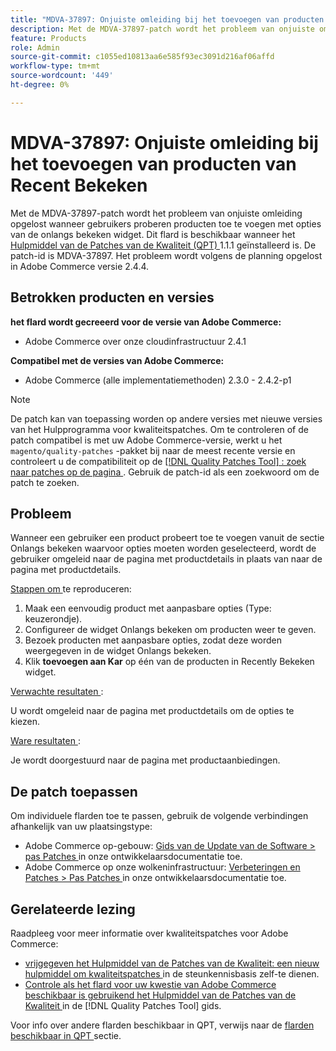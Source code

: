 ```yaml
---
title: "MDVA-37897: Onjuiste omleiding bij het toevoegen van producten van Recent Bekeken"
description: Met de MDVA-37897-patch wordt het probleem van onjuiste omleiding opgelost wanneer gebruikers proberen producten toe te voegen met opties van de onlangs bekeken widget. Deze patch is beschikbaar wanneer [Quality Patches Tool (QPT)] (https://experienceleague.adobe.com/en/docs/commerce-knowledge-base/kb/announcements/commerce-announcements/magento-quality-patches-released-new-tool-to-self-serve-quality-patches) 1.1.1 is geïnstalleerd. De patch-id is MDVA-37897. Het probleem wordt volgens de planning opgelost in Adobe Commerce versie 2.4.4.
feature: Products
role: Admin
source-git-commit: c1055ed10813aa6e585f93ec3091d216af06affd
workflow-type: tm+mt
source-wordcount: '449'
ht-degree: 0%

---
```


# MDVA-37897: Onjuiste omleiding bij het toevoegen van producten van Recent Bekeken

Met de MDVA-37897-patch wordt het probleem van onjuiste omleiding opgelost wanneer gebruikers proberen producten toe te voegen met opties van de onlangs bekeken widget. Dit flard is beschikbaar wanneer het [ Hulpmiddel van de Patches van de Kwaliteit (QPT) ](https://experienceleague.adobe.com/en/docs/commerce-knowledge-base/kb/announcements/commerce-announcements/magento-quality-patches-released-new-tool-to-self-serve-quality-patches) 1.1.1 geïnstalleerd is. De patch-id is MDVA-37897. Het probleem wordt volgens de planning opgelost in Adobe Commerce versie 2.4.4.

## Betrokken producten en versies

**het flard wordt gecreeerd voor de versie van Adobe Commerce:**

* Adobe Commerce over onze cloudinfrastructuur 2.4.1

**Compatibel met de versies van Adobe Commerce:**

* Adobe Commerce (alle implementatiemethoden) 2.3.0 - 2.4.2-p1

>[!NOTE]
>
>De patch kan van toepassing worden op andere versies met nieuwe versies van het Hulpprogramma voor kwaliteitspatches. Om te controleren of de patch compatibel is met uw Adobe Commerce-versie, werkt u het `magento/quality-patches` -pakket bij naar de meest recente versie en controleert u de compatibiliteit op de [[!DNL Quality Patches Tool] : zoek naar patches op de pagina ](https://experienceleague.adobe.com/en/docs/commerce-knowledge-base/kb/announcements/commerce-announcements/magento-quality-patches-released-new-tool-to-self-serve-quality-patches) . Gebruik de patch-id als een zoekwoord om de patch te zoeken.

## Probleem

Wanneer een gebruiker een product probeert toe te voegen vanuit de sectie Onlangs bekeken waarvoor opties moeten worden geselecteerd, wordt de gebruiker omgeleid naar de pagina met productdetails in plaats van naar de pagina met productdetails.

<u> Stappen om </u> te reproduceren:

1. Maak een eenvoudig product met aanpasbare opties (Type: keuzerondje).
1. Configureer de widget Onlangs bekeken om producten weer te geven.
1. Bezoek producten met aanpasbare opties, zodat deze worden weergegeven in de widget Onlangs bekeken.
1. Klik **toevoegen aan Kar** op één van de producten in Recently Bekeken widget.

<u> Verwachte resultaten </u>:

U wordt omgeleid naar de pagina met productdetails om de opties te kiezen.

<u> Ware resultaten </u>:

Je wordt doorgestuurd naar de pagina met productaanbiedingen.

## De patch toepassen

Om individuele flarden toe te passen, gebruik de volgende verbindingen afhankelijk van uw plaatsingstype:

* Adobe Commerce op-gebouw: [ Gids van de Update van de Software > pas Patches ](https://devdocs.magento.com/guides/v2.4/comp-mgr/patching/mqp.html) in onze ontwikkelaarsdocumentatie toe.
* Adobe Commerce op onze wolkeninfrastructuur: [ Verbeteringen en Patches > Pas Patches ](https://devdocs.magento.com/cloud/project/project-patch.html) in onze ontwikkelaarsdocumentatie toe.

## Gerelateerde lezing

Raadpleeg voor meer informatie over kwaliteitspatches voor Adobe Commerce:

* [ vrijgegeven het Hulpmiddel van de Patches van de Kwaliteit: een nieuw hulpmiddel om kwaliteitspatches ](https://experienceleague.adobe.com/en/docs/commerce-knowledge-base/kb/announcements/commerce-announcements/magento-quality-patches-released-new-tool-to-self-serve-quality-patches) in de steunkennisbasis zelf-te dienen.
* [ Controle als het flard voor uw kwestie van Adobe Commerce beschikbaar is gebruikend het Hulpmiddel van de Patches van de Kwaliteit ](/help/tools/quality-patches-tool/patches-available-in-qpt/check-patch-for-magento-issue-with-magento-quality-patches.md) in de [!DNL Quality Patches Tool] gids.

Voor info over andere flarden beschikbaar in QPT, verwijs naar de [ flarden beschikbaar in QPT ](https://experienceleague.adobe.com/tools/commerce-quality-patches/index.html) sectie.
